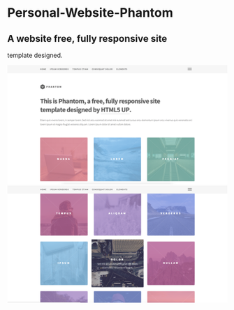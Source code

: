 # Personal-Website-Phantom
## A website free, fully responsive site 
template designed.

![IMG](./image/scr-1.jpg)
![IMG](./image/scr-2.jpg)
